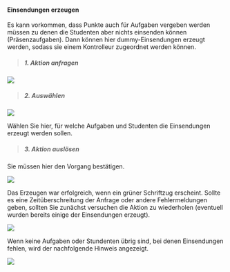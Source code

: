 <!--
 * @file page_admin_tutorAssign_make_de.md
 *
 * @author Till Uhlig <till.uhlig@student.uni-halle.de>
 * @date 2015
-->

#### Einsendungen erzeugen ####
Es kann vorkommen, dass Punkte auch für Aufgaben vergeben werden müssen zu denen die Studenten aber nichts einsenden können (Präsenzaufgaben). Dann können hier dummy-Einsendungen erzeugt werden, sodass sie einem Kontrolleur zugeordnet werden können.

> ##### 1. Aktion anfragen #####

![](makeA.png)

> ##### 2. Auswählen #####

![](makeD.png)

Wählen Sie hier, für welche Aufgaben und Studenten die Einsendungen erzeugt werden sollen.

> ##### 3. Aktion auslösen #####

Sie müssen hier den Vorgang bestätigen.

![](makeB.png)

Das Erzeugen war erfolgreich, wenn ein grüner Schriftzug erscheint. Sollte es eine Zeitüberschreitung der Anfrage oder andere Fehlermeldungen geben, sollten Sie zunächst versuchen die Aktion zu wiederholen (eventuell wurden bereits einige der Einsendungen erzeugt).

![](makeC.png)

Wenn keine Aufgaben oder Stundenten übrig sind, bei denen Einsendungen fehlen, wird der nachfolgende Hinweis angezeigt.

![](makeE.png)